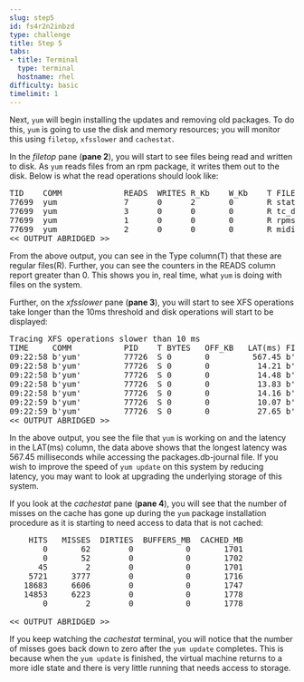 ```yaml
---
slug: step5
id: fs4r2n2inbzd
type: challenge
title: Step 5
tabs:
- title: Terminal
  type: terminal
  hostname: rhel
difficulty: basic
timelimit: 1
---
```

Next, `yum` will begin installing the updates and removing old packages. To do this, `yum` is going to use the disk and memory resources; you will monitor this using `filetop`, `xfsslower` and `cachestat`.

In the *filetop* pane (__pane 2__), you will start to see files being read and written to disk. As `yum` reads files from an rpm package, it writes them out to the disk. Below is what the read operations should look like:

<pre class="file">
TID    COMM             READS  WRITES R_Kb    W_Kb    T FILE
77699  yum              7      0      2       0       R stat.h;5e5574b8
77699  yum              3      0      0       0       R tc_defact.h;5.5574b8
77699  yum              1      0      0       0       R rpmsg.h;5e5574b8
77699  yum              2      0      0       0       R midi.h;5e5574b8
<< OUTPUT ABRIDGED >>
</pre>

From the above output, you can see in the Type column(T) that these are regular files(R). Further, you can see the counters in the READS column report greater than 0. This shows you in, real time, what `yum` is doing with files on the system.

Further, on the *xfsslower* pane (__pane 3__), you will start to see XFS operations take longer than the 10ms threshold and disk operations will start to be displayed:

<pre class="file">
Tracing XFS operations slower than 10 ms
TIME     COMM           PID    T BYTES   OFF_KB   LAT(ms) FILENAME
09:22:58 b'yum'         77726  S 0       0         567.45 b'packages.db-journal'
09:22:58 b'yum'         77726  S 0       0          14.21 b'packages.db-journal'
09:22:58 b'yum'         77726  S 0       0          14.48 b'packages.db-journal'
09:22:58 b'yum'         77726  S 0       0          13.83 b'packages.db-journal'
09:22:58 b'yum'         77726  S 0       0          14.16 b'packages.db-journal'
09:22:59 b'yum'         77726  S 0       0          10.07 b'packages.db-journal'
09:22:59 b'yum'         77726  S 0       0          27.65 b'packages.db'
<< OUTPUT ABRIDGED >>
</pre>

In the above output, you see the file that `yum` is working on and the latency in the LAT(ms) column, the data above shows that the longest latency was 567.45 milliseconds while accessing the packages.db-journal file. If you wish to improve the speed of `yum update` on this system by reducing latency, you may want to look at upgrading the underlying storage of this system.

If you look at the *cachestat* pane (__pane 4__), you will see that the number of misses on the cache has gone up during the `yum` package installation procedure as it is starting to need access to data that is not cached:

<pre class="file">
    HITS   MISSES  DIRTIES  BUFFERS_MB  CACHED_MB
       0       62        0           0       1701
       0       52        0           0       1702
      45        2        0           0       1701
    5721     3777        0           0       1716
   18683     6606        0           0       1747
   14853     6223        0           0       1778
       0        2        0           0       1778

<< OUTPUT ABRIDGED >>
</pre>

If you keep watching the *cachestat* terminal, you will notice that the number of misses goes back down to zero after the `yum update` completes. This is because when the `yum update` is finished, the virtual machine returns to a more idle state and there is very little running that needs access to storage.
